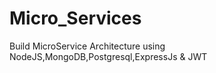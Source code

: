 # Micro_Services
Build MicroService Architecture using NodeJS,MongoDB,Postgresql,ExpressJs &amp; JWT 
